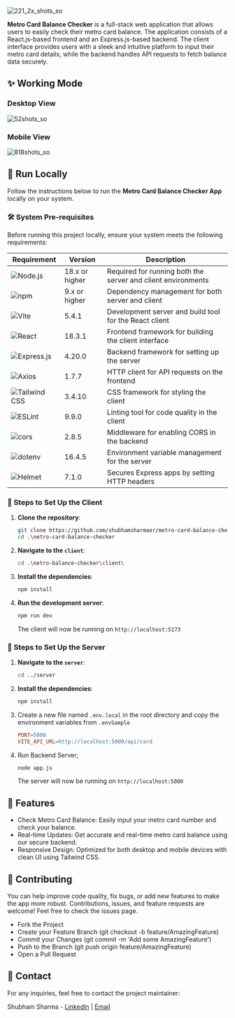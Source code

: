 ![221_2x_shots_so](https://github.com/user-attachments/assets/6ded2dc6-2bfa-42cf-b36c-a6273effc234)

**Metro Card Balance Checker** is a full-stack web application that allows users to easily check their metro card balance. The application consists of a React.js-based frontend and an Express.js-based backend. The client interface provides users with a sleek and intuitive platform to input their metro card details, while the backend handles API requests to fetch balance data securely.

## ✨ Working Mode

### Desktop View
![52shots_so](https://github.com/user-attachments/assets/d42cad30-6529-4965-993e-916eb483fc4e)

### Mobile View
![818shots_so](https://github.com/user-attachments/assets/41df3581-4158-4bb2-b80a-5964c465302f)


## 🚀 Run Locally

Follow the instructions below to run the **Metro Card Balance Checker App** locally on your system.

### 🛠️ System Pre-requisites

Before running this project locally, ensure your system meets the following requirements:

| Requirement   | Version | Description                                      |
|---------------|---------|--------------------------------------------------|
| ![Node.js](https://img.shields.io/badge/Node.js-18.x-green?logo=node.js) | 18.x or higher | Required for running both the server and client environments |
| ![npm](https://img.shields.io/badge/npm-9.x-red?logo=npm) | 9.x or higher  | Dependency management for both server and client              |
| ![Vite](https://img.shields.io/badge/Vite-5.4.1-blue?logo=vite) | 5.4.1         | Development server and build tool for the React client        |
| ![React](https://img.shields.io/badge/React-18.3.1-blue?logo=react) | 18.3.1        | Frontend framework for building the client interface          |
| ![Express.js](https://img.shields.io/badge/Express.js-4.20.0-blue?logo=express) | 4.20.0        | Backend framework for setting up the server                   |
| ![Axios](https://img.shields.io/badge/Axios-1.7.7-yellow?logo=axios) | 1.7.7         | HTTP client for API requests on the frontend                  |
| ![Tailwind CSS](https://img.shields.io/badge/Tailwind_CSS-3.4.10-blue?logo=tailwind-css) | 3.4.10         | CSS framework for styling the client                          |
| ![ESLint](https://img.shields.io/badge/ESLint-9.9.0-purple?logo=eslint) | 9.9.0         | Linting tool for code quality in the client                   |
| ![cors](https://img.shields.io/badge/cors-2.8.5-lightgrey?logo=cors) | 2.8.5         | Middleware for enabling CORS in the backend                   |
| ![dotenv](https://img.shields.io/badge/dotenv-16.4.5-brightgreen?logo=dotenv) | 16.4.5        | Environment variable management for the server                |
| ![Helmet](https://img.shields.io/badge/Helmet-7.1.0-brightgreen?logo=helmet) | 7.1.0        | Secures Express apps by setting HTTP headers                  |

### 🔧 Steps to Set Up the Client

1. **Clone the repository**:
   
   ```bash
   git clone https://github.com/shubhamsharmaer/metro-card-balance-checker.git
   cd .\metro-card-balance-checker
   ```
3. **Navigate to the `client`**:
   
   ```bash
   cd .\metro-balance-checker\client\
   ```
5. **Install the dependencies**:
   
   ```bash
   npm install
   ```
7. **Run the development server**:
   
   ```bash
   npm run dev
   ```
   The client will now be running on `http://localhost:5173`

### 🔧 Steps to Set Up the Server

1. **Navigate to the `server`**:
   
   ```bash
   cd ../server
   ```
3. **Install the dependencies**:
   
   ```bash
   npm install
   ```
5. Create a new file named `.env.local` in the root directory and copy the environment variables from `.envSample`
   ```makefile
   PORT=5000
   VITE_API_URL=http://localhost:5000/api/card
   ```
6. Run Backend Server;
   ```bash
   node app.js
   ```
   The server will now be running on `http://localhost:5000`

## 📜 Features
- Check Metro Card Balance: Easily input your metro card number and check your balance.
- Real-time Updates: Get accurate and real-time metro card balance using our secure backend.
- Responsive Design: Optimized for both desktop and mobile devices with clean UI using Tailwind CSS.

## 🤝 Contributing
You can help improve code quality, fix bugs, or add new features to make the app more robust.
Contributions, issues, and feature requests are welcome! Feel free to check the issues page.

- Fork the Project
- Create your Feature Branch (git checkout -b feature/AmazingFeature)
- Commit your Changes (git commit -m 'Add some AmazingFeature')
- Push to the Branch (git push origin feature/AmazingFeature)
- Open a Pull Request

## 📧 Contact
For any inquiries, feel free to contact the project maintainer:

Shubham Sharma -  [LinkedIn](https://www.linkedin.com/in/shubhamsharmaer/) | [Email](shubhamgetmail@gmail.com)
